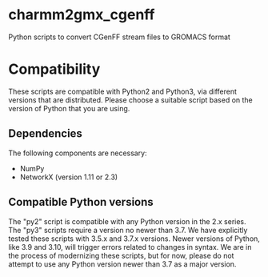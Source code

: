 # charmm2gmx_cgenff
Python scripts to convert CGenFF stream files to GROMACS format

# Compatibility
These scripts are compatible with Python2 and Python3, via different versions
that are distributed. Please choose a suitable script based on the version of
Python that you are using.

## Dependencies
The following components are necessary:
* NumPy
* NetworkX (version 1.11 or 2.3)

## Compatible Python versions
The "py2" script is compatible with any Python version in the 2.x series. The
"py3" scripts require a version no newer than 3.7. We have explicitly tested
these scripts with 3.5.x and 3.7.x versions. Newer versions of Python, like 
3.9 and 3.10, will trigger errors related to changes in syntax. We are in the
process of modernizing these scripts, but for now, please do not attempt to
use any Python version newer than 3.7 as a major version.
